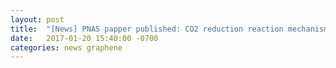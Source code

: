 ```yaml
---
layout: post
title:  "[News] PNAS papper published: CO2 reduction reaction mechanism"
date:   2017-01-20 15:40:00 -0700
categories: news graphene
---
```


